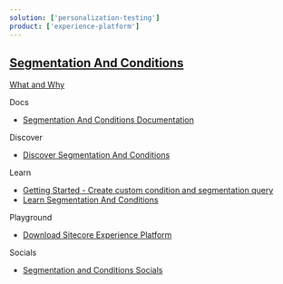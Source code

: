 ```yaml
---
solution: ['personalization-testing']
product: ['experience-platform']
---
```


## [Segmentation And Conditions]()

[What and Why]()

Docs

- [Segmentation And Conditions Documentation](https://doc.sitecore.com/en/developers/101/sitecore-experience-platform/segmentation-engine.html)

Discover

- [Discover Segmentation And Conditions]()

Learn

- [Getting Started - Create custom condition and segmentation query](https://doc.sitecore.com/en/developers/101/sitecore-experience-platform/create-a-custom-condition-and-segmentation-query.html)
- [Learn Segmentation And Conditions]()

Playground

- [Download Sitecore Experience Platform](https://dev.sitecore.net/Downloads/Sitecore_Experience_Platform.aspx)

Socials

- [Segmentation and Conditions Socials]()
